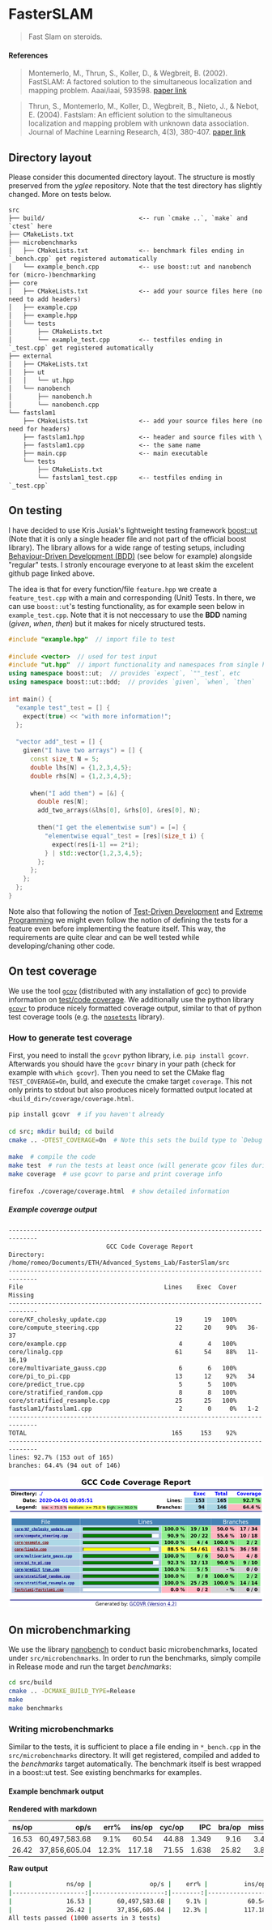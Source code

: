 # FasterSLAM
> Fast Slam on steroids.

#### References
> Montemerlo, M., Thrun, S., Koller, D., & Wegbreit, B. (2002). FastSLAM: A factored solution to the simultaneous localization and mapping problem. Aaai/iaai, 593598.
[paper link](https://www.aaai.org/Papers/AAAI/2002/AAAI02-089.pdf)

> Thrun, S., Montemerlo, M., Koller, D., Wegbreit, B., Nieto, J., & Nebot, E. (2004). Fastslam: An efficient solution to the simultaneous localization and mapping problem with unknown data association. Journal of Machine Learning Research, 4(3), 380-407.
[paper link](http://robots.stanford.edu/papers/Thrun03g.pdf)


## Directory layout
Please consider this documented directory layout.
The structure is mostly preserved from the _yglee_ repository.
Note that the test directory has slightly changed.
More on tests below.
```
src
├── build/                          <-- run `cmake ..`, `make` and `ctest` here
├── CMakeLists.txt
├── microbenchmarks
│   ├── CMakeLists.txt              <-- benchmark files ending in `_bench.cpp` get registered automatically
│   └── example_bench.cpp           <-- use boost::ut and nanobench for (micro-)benchmarking
├── core
│   ├── CMakeLists.txt              <-- add your source files here (no need to add headers)
│   ├── example.cpp
│   ├── example.hpp
│   └── tests
│       ├── CMakeLists.txt
│       └── example_test.cpp        <-- testfiles ending in `_test.cpp` get registered automatically
├── external
│   ├── CMakeLists.txt
│   ├── ut
│   │   └── ut.hpp
│   └── nanobench
│       ├── nanobench.h
│       └── nanobench.cpp
└── fastslam1
    ├── CMakeLists.txt              <-- add your source files here (no need for headers)
    ├── fastslam1.hpp               <-- header and source files with \
    ├── fastslam1.cpp               <-- the same name
    ├── main.cpp                    <-- main executable
    └── tests
        ├── CMakeLists.txt
        └── fastslam1_test.cpp      <-- testfiles ending in `_test.cpp`
```

## On testing
I have decided to use Kris Jusiak's lightweight testing framework [boost::ut](https://github.com/boost-experimental/ut) (Note that it is only a single header file and not part of the official boost library).
The library allows for a wide range of testing setups, including [Behaviour-Driven Development (BDD)](https://en.wikipedia.org/wiki/Behavior-driven_development) (see below for example) alongside "regular" tests.
I stronly encourage everyone to at least skim the excelent github page linked above.

The idea is that for every function/file `feature.hpp` we create a `feature_test.cpp` with a main and corresponding (Unit) Tests.
In there, we can use `boost::ut`'s testing functionality, as for example seen below in `example_test.cpp`.
Note that it is not neccessary to use the __BDD__ naming (_given_, _when_, _then_) but it makes for nicely structured tests.
```cpp
#include "example.hpp"  // import file to test

#include <vector>  // used for test input
#include "ut.hpp"  // import functionality and namespaces from single header file
using namespace boost::ut;  // provides `expect`, `""_test`, etc
using namespace boost::ut::bdd;  // provides `given`, `when`, `then`

int main() {
  "example test"_test = [] {
    expect(true) << "with more information!";
  };

  "vector add"_test = [] {
    given("I have two arrays") = [] {
      const size_t N = 5;
      double lhs[N] = {1,2,3,4,5};
      double rhs[N] = {1,2,3,4,5};

      when("I add them") = [&] {
        double res[N];
        add_two_arrays(&lhs[0], &rhs[0], &res[0], N);

        then("I get the elementwise sum") = [=] {
          "elementwise equal"_test = [res](size_t i) {
            expect(res[i-1] == 2*i);
          } | std::vector{1,2,3,4,5};
        };
      };
    };
  };
}
```

Note also that following the notion of [Test-Driven Development](https://en.wikipedia.org/wiki/Test-driven_development) and [Extreme Programming](https://en.wikipedia.org/wiki/Extreme_programming) we might even follow the notion of defining the tests for a feature even before implementing the feature itself.
This way, the requirements are quite clear and can be well tested while developing/chaning other code.

## On test coverage
We use the tool [`gcov`](https://gcc.gnu.org/onlinedocs/gcc/Gcov.html) (distributed with any installation of gcc) to provide information on [test/code coverage](https://en.wikipedia.org/wiki/Code_coverage).
We additionally use the python library [`gcovr`](https://github.com/gcovr/gcovr) to produce nicely formatted coverage output, similar to that of python test coverage tools (e.g. the [`nosetests`](https://nose.readthedocs.io/en/latest/plugins/cover.html) library).

### How to generate test coverage
First, you need to install the `gcovr` python library, i.e. `pip install gcovr`.
Afterwards you should have the `gcovr` binary in your path (check for example with `which gcovr`).
Then you need to set the CMake flag `TEST_COVERAGE=On`, build, and execute the cmake target `coverage`.
This not only prints to stdout but also produces nicely formatted output located at `<build_dir>/coverage/coverage.html`.
```bash
pip install gcovr  # if you haven't already

cd src; mkdir build; cd build
cmake .. -DTEST_COVERAGE=On  # Note this sets the build type to `Debug`

make  # compile the code
make test  # run the tests at least once (will generate gcov files during run)
make coverage  # use gcovr to parse and print coverage info

firefox ./coverage/coverage.html  # show detailed information
```

##### Example coverage output
```
------------------------------------------------------------------------------
                           GCC Code Coverage Report
Directory: /home/romeo/Documents/ETH/Advanced_Systems_Lab/FasterSlam/src
------------------------------------------------------------------------------
File                                       Lines    Exec  Cover   Missing
------------------------------------------------------------------------------
core/KF_cholesky_update.cpp                   19      19   100%   
core/compute_steering.cpp                     22      20    90%   36-37
core/example.cpp                               4       4   100%   
core/linalg.cpp                               61      54    88%   11-16,19
core/multivariate_gauss.cpp                    6       6   100%   
core/pi_to_pi.cpp                             13      12    92%   34
core/predict_true.cpp                          5       5   100%   
core/stratified_random.cpp                     8       8   100%   
core/stratified_resample.cpp                  25      25   100%   
fastslam1/fastslam1.cpp                        2       0     0%   1-2
------------------------------------------------------------------------------
TOTAL                                        165     153    92%
------------------------------------------------------------------------------
lines: 92.7% (153 out of 165)
branches: 64.4% (94 out of 146)
```
![Coverage html output](doc/images/gcovr.png)

## On microbenchmarking
We use the library [nanobench](https://github.com/martinus/nanobench) to conduct basic microbenchmarks, located under `src/microbenchmarks`.
In order to run the benchmarks, simply compile in Release mode and run the target _benchmarks_:
```sh
cd src/build
cmake .. -DCMAKE_BUILD_TYPE=Release
make
make benchmarks
```

### Writing microbenchmarks
Similar to the tests, it is sufficient to place a file ending in `*_bench.cpp` in the `src/microbenchmarks` directory.
It will get registered, compiled and added to the _benchmarks_ target automatically.
The benchmark itself is best wrapped in a boost::ut test. See existing benchmarks for examples.

#### Example benchmark output
**Rendered with markdown**

|               ns/op |                op/s |    err% |          ins/op |          cyc/op |    IPC |         bra/op |   miss% |     total | benchmark
|--------------------:|--------------------:|--------:|----------------:|----------------:|-------:|---------------:|--------:|----------:|:----------
|               16.53 |       60,497,583.68 |    9.1% |           60.54 |           44.88 |  1.349 |           9.16 |    3.4% |      0.00 | `pi_to_pi`
|               26.42 |       37,856,605.04 |   12.3% |          117.18 |           71.55 |  1.638 |          25.82 |    3.8% |      0.00 | `pi_to_pi_fmod`

**Raw output**
```sh
|               ns/op |                op/s |    err% |          ins/op |          cyc/op |    IPC |         bra/op |   miss% |     total | benchmark
|--------------------:|--------------------:|--------:|----------------:|----------------:|-------:|---------------:|--------:|----------:|:----------
|               16.53 |       60,497,583.68 |    9.1% |           60.54 |           44.88 |  1.349 |           9.16 |    3.4% |      0.00 | `pi_to_pi`
|               26.42 |       37,856,605.04 |   12.3% |          117.18 |           71.55 |  1.638 |          25.82 |    3.8% |      0.00 | `pi_to_pi_fmod`
All tests passed (1000 asserts in 3 tests)
```

